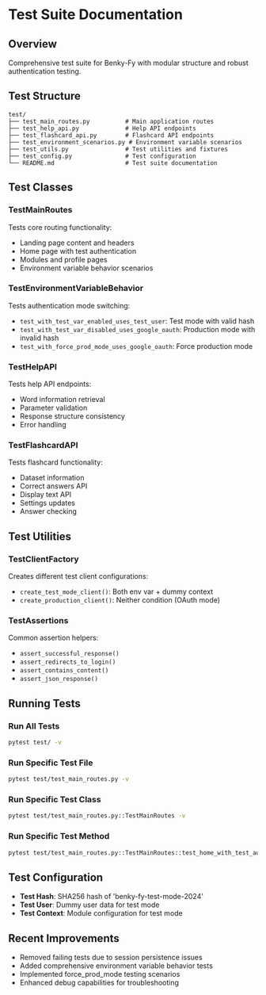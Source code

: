 # Test Suite Documentation

## Overview
Comprehensive test suite for Benky-Fy with modular structure and robust authentication testing.

## Test Structure
```
test/
├── test_main_routes.py          # Main application routes
├── test_help_api.py             # Help API endpoints
├── test_flashcard_api.py        # Flashcard API endpoints
├── test_environment_scenarios.py # Environment variable scenarios
├── test_utils.py                # Test utilities and fixtures
├── test_config.py               # Test configuration
└── README.md                    # Test suite documentation
```

## Test Classes

### TestMainRoutes
Tests core routing functionality:
- Landing page content and headers
- Home page with test authentication
- Modules and profile pages
- Environment variable behavior scenarios

### TestEnvironmentVariableBehavior
Tests authentication mode switching:
- `test_with_test_var_enabled_uses_test_user`: Test mode with valid hash
- `test_with_test_var_disabled_uses_google_oauth`: Production mode with invalid hash
- `test_with_force_prod_mode_uses_google_oauth`: Force production mode

### TestHelpAPI
Tests help API endpoints:
- Word information retrieval
- Parameter validation
- Response structure consistency
- Error handling

### TestFlashcardAPI
Tests flashcard functionality:
- Dataset information
- Correct answers API
- Display text API
- Settings updates
- Answer checking

## Test Utilities

### TestClientFactory
Creates different test client configurations:
- `create_test_mode_client()`: Both env var + dummy context
- `create_production_client()`: Neither condition (OAuth mode)

### TestAssertions
Common assertion helpers:
- `assert_successful_response()`
- `assert_redirects_to_login()`
- `assert_contains_content()`
- `assert_json_response()`

## Running Tests

### Run All Tests
```bash
pytest test/ -v
```

### Run Specific Test File
```bash
pytest test/test_main_routes.py -v
```

### Run Specific Test Class
```bash
pytest test/test_main_routes.py::TestMainRoutes -v
```

### Run Specific Test Method
```bash
pytest test/test_main_routes.py::TestMainRoutes::test_home_with_test_auth_success -v
```

## Test Configuration
- **Test Hash**: SHA256 hash of 'benky-fy-test-mode-2024'
- **Test User**: Dummy user data for test mode
- **Test Context**: Module configuration for test mode

## Recent Improvements
- Removed failing tests due to session persistence issues
- Added comprehensive environment variable behavior tests
- Implemented force_prod_mode testing scenarios
- Enhanced debug capabilities for troubleshooting
